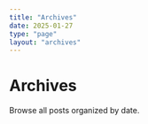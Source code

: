 ```yaml
---
title: "Archives"
date: 2025-01-27
type: "page"
layout: "archives"
---
```


# Archives

Browse all posts organized by date.
